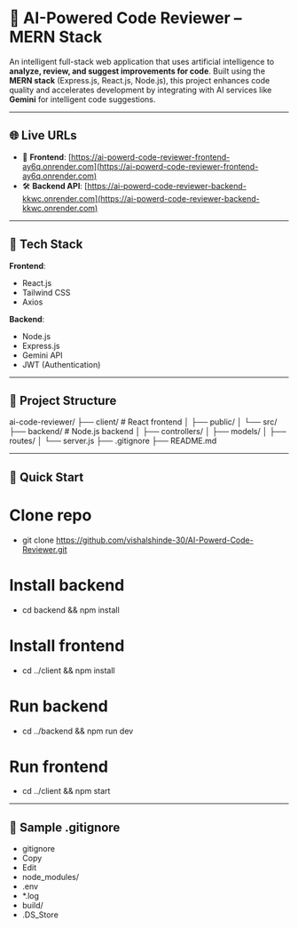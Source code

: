 # 🤖 AI-Powered Code Reviewer – MERN Stack

An intelligent full-stack web application that uses artificial intelligence to **analyze, review, and suggest improvements for code**. Built using the **MERN stack** (Express.js, React.js, Node.js), this project enhances code quality and accelerates development by integrating with AI services like **Gemini** for intelligent code suggestions.

---

## 🌐 Live URLs

- 🚀 **Frontend**: [https://ai-powerd-code-reviewer-frontend-ay6q.onrender.com](https://ai-powerd-code-reviewer-frontend-ay6q.onrender.com)
- 🛠️ **Backend API**: [https://ai-powerd-code-reviewer-backend-kkwc.onrender.com](https://ai-powerd-code-reviewer-backend-kkwc.onrender.com)

---

## 🧱 Tech Stack

**Frontend**:  
- React.js  
- Tailwind CSS  
- Axios  

**Backend**:  
- Node.js  
- Express.js  
- Gemini API  
- JWT (Authentication)  

---

## 📂 Project Structure

ai-code-reviewer/
├── client/ # React frontend
│ ├── public/
│ └── src/
├── backend/ # Node.js backend
│ ├── controllers/
│ ├── models/
│ ├── routes/
│ └── server.js
├── .gitignore
├── README.md

---

## 🚀 Quick Start

# Clone repo
- git clone https://github.com/vishalshinde-30/AI-Powerd-Code-Reviewer.git

# Install backend
- cd backend && npm install

# Install frontend
- cd ../client && npm install

# Run backend
- cd ../backend && npm run dev

# Run frontend
- cd ../client && npm start

---

## 📝 Sample .gitignore

- gitignore
- Copy
- Edit
- node_modules/
- .env
- *.log
- build/
- .DS_Store